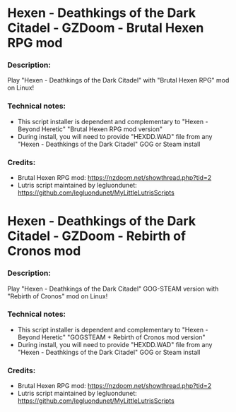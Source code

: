 # Hexen - Deathkings of the Dark Citadel - GZDoom - Brutal Hexen RPG mod
### Description:
Play "Hexen - Deathkings of the Dark Citadel" with "Brutal Hexen RPG" mod on Linux!
### Technical notes:
- This script installer is dependent and complementary to "Hexen - Beyond Heretic" "Brutal Hexen RPG mod version"
- During install, you will need to provide "HEXDD.WAD" file from any "Hexen - Deathkings of the Dark Citadel" GOG or Steam install
### Credits:
- Brutal Hexen RPG mod: https://nzdoom.net/showthread.php?tid=2
- Lutris script maintained by legluondunet: https://github.com/legluondunet/MyLittleLutrisScripts


# Hexen - Deathkings of the Dark Citadel - GZDoom - Rebirth of Cronos mod
### Description:
Play "Hexen - Deathkings of the Dark Citadel" GOG-STEAM version with "Rebirth of Cronos" mod on Linux!
### Technical notes:
- This script installer is dependent and complementary to "Hexen - Beyond Heretic" "GOGSTEAM + Rebirth of Cronos mod version"
- During install, you will need to provide "HEXDD.WAD" file from any "Hexen - Deathkings of the Dark Citadel" GOG or Steam install
### Credits:
- Brutal Hexen RPG mod: https://nzdoom.net/showthread.php?tid=2
- Lutris script maintained by legluondunet: https://github.com/legluondunet/MyLittleLutrisScripts
